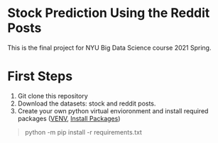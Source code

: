 # Stock Prediction Using the Reddit Posts
This is the final project for NYU Big Data Science course 2021 Spring.
# First Steps
1. Git clone this repository
2. Download the datasets: stock and reddit posts.
3. Create your own python virtual envioronment and install required packages
   ([VENV](https://packaging.python.org/guides/installing-using-pip-and-virtual-environments/),
   [Install Packages](https://pip.pypa.io/en/latest/user_guide/#requirements-files))
> python -m pip install -r requirements.txt